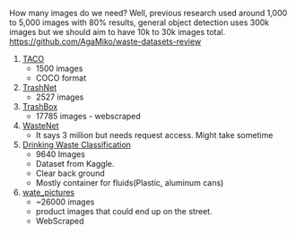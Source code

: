 How many images do we need? Well, previous research used around 1,000 to 5,000 images with 80% results, general object detection uses 300k images but we should aim to have 10k to 30k images total. https://github.com/AgaMiko/waste-datasets-review

1. [TACO](http://tacodataset.org/)
   - 1500 images
   - COCO format
 2. [TrashNet](https://github.com/garythung/trashnet)
    - 2527 images
 3. [TrashBox](https://github.com/nikhilvenkatkumsetty/TrashBox)
    - 17785 images - webscraped
 4. [WasteNet](https://recycleye.com/wastenet/)
    - It says 3 million but needs request access. Might take sometime
 5. [Drinking Waste Classification](https://www.kaggle.com/arkadiyhacks/drinking-waste-classification)
    - 9640 Images
    - Dataset from Kaggle. 
    - Clear back ground
    - Mostly container for fluids(Plastic, aluminum cans)
 6. [wate_pictures](https://www.kaggle.com/datasets/wangziang/waste-pictures)
    - ~26000 images
    - product images that could end up on the street. 
    - WebScraped 
